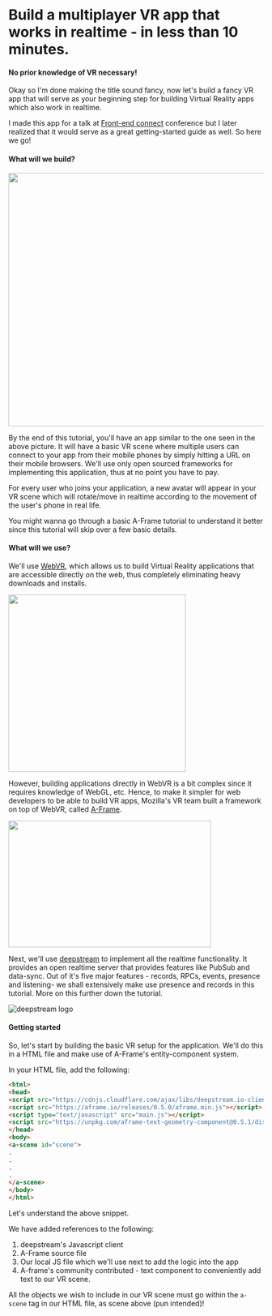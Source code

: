 # Build a multiplayer VR app that works in realtime - in less than 10 minutes.

#### No prior knowledge of VR necessary!

Okay so I'm done making the title sound fancy, now let's build a fancy VR app that will serve as your beginning step for building Virtual Reality apps which also work in realtime.




I made this app for a talk at [Front-end connect](http://frontend-con.io/) conference but I later realized that it would serve as a great getting-started guide as well. So here we go!

#### What will we build?

<img src="https://raw.githubusercontent.com/pluralsight/guides/master/images/aed2ea6f-915d-40a5-9f99-cdd457572b29.jpg-large" width="750" height="500" />

By the end of this tutorial, you'll have an app similar to the one seen in the above picture. It will have a basic VR scene where multiple users can connect to your app from their mobile phones by simply hitting a URL on their mobile browsers. We'll use only open sourced frameworks for implementing this application, thus at no point you have to pay.

For every user who joins your application, a new avatar will appear in your VR scene which will rotate/move in realtime according to the movement of the user's phone in real life.

You might wanna go through a basic A-Frame tutorial to understand it better since this tutorial will skip over a few basic details.

#### What will we use?

We'll use [WebVR](https://webvr.info/), which allows us to build Virtual Reality applications that are accessible directly on the web, thus completely eliminating heavy downloads and installs.

<img src="https://raw.githubusercontent.com/pluralsight/guides/master/images/24413ad4-4f09-4b66-a592-689bdc49c428.png" width="350" height="350" />

However, building applications directly in WebVR is a bit complex since it requires knowledge of WebGL, etc. Hence, to make it simpler for web developers to be able to build VR apps, Mozilla's VR team built a framework on top of WebVR, called [A-Frame](aframe.io).

<img src="https://raw.githubusercontent.com/pluralsight/guides/master/images/78806784-3ab1-46d1-8fe9-b4020821c78b.png" width="400" height="250" />

Next, we'll use [deepstream](https://deepstreamhub.com/) to implement all the realtime functionality. It provides an open realtime server that provides features like PubSub and data-sync. Out of it's five major features - records, RPCs, events, presence and listening- we shall extensively make use presence and records in this tutorial. More on this further down the tutorial.

![deepstream logo](https://raw.githubusercontent.com/pluralsight/guides/master/images/b72cd656-c2f8-488b-b8c6-4916e69a3f91.png)

#### Getting started

So, let's start by building the basic VR setup for the application. We'll do this in a HTML file and make use of A-Frame's entity-component system. 

In your HTML file, add the following: 

```html
<html>
<head>
<script src="https://cdnjs.cloudflare.com/ajax/libs/deepstream.io-client-js/2.1.1/deepstream.js"></script>
<script src="https://aframe.io/releases/0.5.0/aframe.min.js"></script>
<script type="text/javascript" src="main.js"></script>
<script src="https://unpkg.com/aframe-text-geometry-component@0.5.1/dist/aframe-text-geometry-component.min.js"></script>
</head>
<body>
<a-scene id="scene">
.
.
.
.
</a-scene>
</body>
</html>
```

Let's understand the above snippet.

We have added references to the following:

1. deepstream's Javascript client
2. A-Frame source file
3. Our local JS file which we'll use next to add the logic into the app
4. A-frame's community contributed - text component to conveniently add text to our VR scene.

All the objects we wish to include in our VR scene must go within the `a-scene` tag in our HTML file, as scene above (pun intended)!




